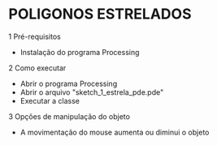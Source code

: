 # POLIGONOS ESTRELADOS

1 Pré-requisitos
- Instalação do programa Processing

2 Como executar
- Abrir o programa Processing
- Abrir o arquivo "sketch_1_estrela_pde.pde"
- Executar a classe

3 Opções de manipulação do objeto
- A movimentação do mouse aumenta ou diminui o objeto
